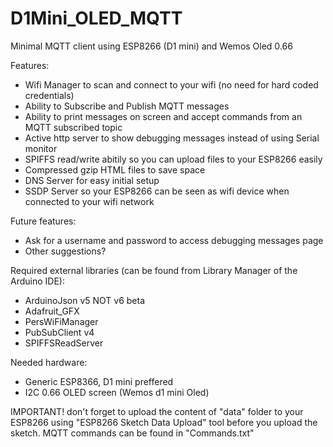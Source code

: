 # D1Mini_OLED_MQTT
Minimal MQTT client using ESP8266 (D1 mini) and Wemos Oled 0.66 

Features:
* Wifi Manager to scan and connect to your wifi (no need for hard coded credentials)
* Ability to Subscribe and Publish MQTT messages
* Ability to print messages on screen and accept commands from an MQTT subscribed topic 
* Active http server to show debugging messages instead of using Serial monitor
* SPIFFS read/write abitily so you can upload files to your ESP8266 easily
* Compressed gzip HTML files to save space
* DNS Server for easy initial setup
* SSDP Server so your ESP8266 can be seen as wifi device when connected to your wifi network


Future features:
* Ask for a username and password to access debugging messages page
* Other suggestions? 

Required external libraries (can be found from Library Manager of the Arduino IDE):
* ArduinoJson v5 NOT v6 beta
* Adafruit_GFX
* PersWiFiManager
* PubSubClient v4
* SPIFFSReadServer

Needed hardware:
* Generic ESP8366, D1 mini preffered
* I2C 0.66 OLED screen (Wemos d1 mini Oled)


IMPORTANT! don't forget to upload the content of "data" folder to your ESP8266 using "ESP8266 Sketch Data Upload" tool before you upload the sketch. 
MQTT commands can be found in "Commands.txt" 

